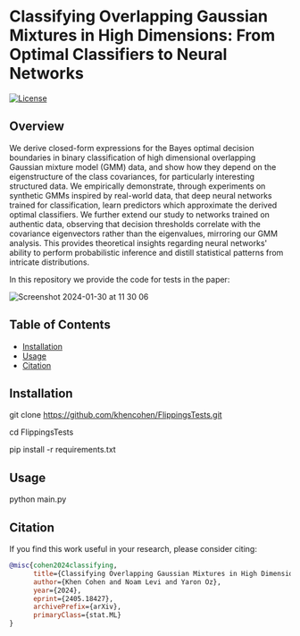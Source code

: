 # Classifying Overlapping Gaussian Mixtures in High Dimensions: From Optimal Classifiers to Neural Networks

[![License](https://img.shields.io/badge/license-MIT-blue.svg)](LICENSE)

## Overview

We derive closed-form expressions for the Bayes optimal decision boundaries in binary classification of high dimensional overlapping Gaussian mixture model (GMM) data, and show how they depend on the eigenstructure of the class covariances, for particularly interesting structured data.
We empirically demonstrate, through experiments on synthetic GMMs inspired by real-world data, that deep neural networks trained for classification, learn predictors which approximate the derived optimal classifiers. 
We further extend our study to networks trained on authentic data, observing that decision thresholds correlate with the covariance eigenvectors rather than the eigenvalues, mirroring our GMM analysis. This provides theoretical insights regarding neural networks' ability to perform probabilistic inference and distill statistical patterns from intricate distributions.

In this repository we provide the code for tests in the paper:

![Screenshot 2024-01-30 at 11 30 06](https://github.com/khencohen/GaussianFlippings/assets/52878011/7f59b9df-feb5-4983-9e28-cabda41e36aa)



## Table of Contents

- [Installation](#installation)
- [Usage](#usage)
- [Citation](#citation)


## Installation
git clone https://github.com/khencohen/FlippingsTests.git

cd FlippingsTests

pip install -r requirements.txt



## Usage
python main.py



## Citation

If you find this work useful in your research, please consider citing:

```bibtex
@misc{cohen2024classifying,
      title={Classifying Overlapping Gaussian Mixtures in High Dimensions: From Optimal Classifiers to Neural Nets}, 
      author={Khen Cohen and Noam Levi and Yaron Oz},
      year={2024},
      eprint={2405.18427},
      archivePrefix={arXiv},
      primaryClass={stat.ML}
}
